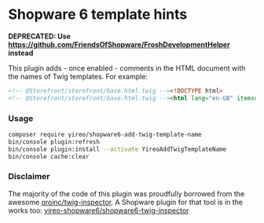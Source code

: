 # Shopware 6 template hints

**DEPRECATED: Use https://github.com/FriendsOfShopware/FroshDevelopmentHelper instead**

This plugin adds - once enabled - comments in the HTML document with the names of Twig templates. For example:
```html
<!-- @Storefront/storefront/base.html.twig --><!DOCTYPE html>
<!-- @Storefront/storefront/base.html.twig --><html lang="en-GB" itemscope="itemscope" itemtype="https://schema.org/WebPage">
```

### Usage
```bash
composer require yireo/shopware6-add-twig-template-name
bin/console plugin:refresh
bin/console plugin:install --activate YireoAddTwigTemplateName
bin/console cache:clear 
```

### Disclaimer
The majority of the code of this plugin was proudfully borrowed from the awesome [oroinc/twig-inspector](https://github.com/oroinc/twig-inspector). A Shopware plugin for that tool is in the works too: [yireo-shopware6/shopware6-twig-inspector](https://github.com/yireo-shopware6/shopware6-twig-inspector) 
